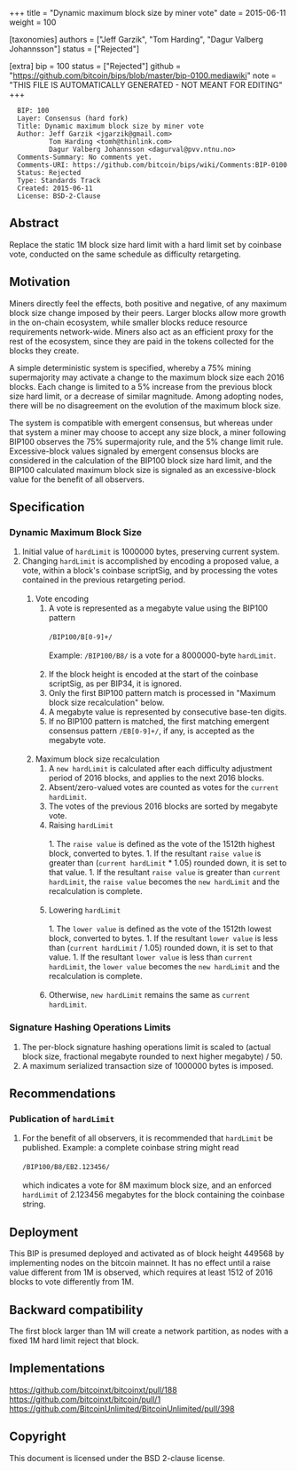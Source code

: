 
+++
title = "Dynamic maximum block size by miner vote"
date = 2015-06-11
weight = 100

[taxonomies]
authors = ["Jeff Garzik", "Tom Harding", "Dagur Valberg Johannsson"]
status = ["Rejected"]

[extra]
bip = 100
status = ["Rejected"]
github = "https://github.com/bitcoin/bips/blob/master/bip-0100.mediawiki"
note = "THIS FILE IS AUTOMATICALLY GENERATED - NOT MEANT FOR EDITING"
+++

```
  BIP: 100
  Layer: Consensus (hard fork)
  Title: Dynamic maximum block size by miner vote
  Author: Jeff Garzik <jgarzik@gmail.com>
          Tom Harding <tomh@thinlink.com>
          Dagur Valberg Johannsson <dagurval@pvv.ntnu.no>
  Comments-Summary: No comments yet.
  Comments-URI: https://github.com/bitcoin/bips/wiki/Comments:BIP-0100
  Status: Rejected
  Type: Standards Track
  Created: 2015-06-11
  License: BSD-2-Clause
```

<h2>Abstract</h2>


Replace the static 1M block size hard limit with a hard limit set by coinbase vote, conducted on the same schedule as difficulty retargeting.

<h2>Motivation</h2>


Miners directly feel the effects, both positive and negative, of any maximum block size change imposed by their peers.  Larger blocks allow more growth in the on-chain ecosystem, while smaller blocks reduce resource requirements network-wide.  Miners also act as an efficient proxy for the rest of the ecosystem, since they are paid in the tokens collected for the blocks they create.

A simple deterministic system is specified, whereby a 75% mining supermajority may activate a change to the maximum block size each 2016 blocks.  Each change is limited to a 5% increase from the previous block size hard limit, or a decrease of similar magnitude.  Among adopting nodes, there will be no disagreement on the evolution of the maximum block size.

The system is compatible with emergent consensus, but whereas under that system a miner may choose to accept any size block, a miner following BIP100 observes the 75% supermajority rule, and the 5% change limit rule.  Excessive-block values signaled by emergent consensus blocks are considered in the calculation of the BIP100 block size hard limit, and the BIP100 calculated maximum block size is signaled as an excessive-block value for the benefit of all observers.

<h2>Specification</h2>


<h3>Dynamic Maximum Block Size</h3>

1.  Initial value of `hardLimit` is 1000000 bytes, preserving current system.
1.  Changing `hardLimit` is accomplished by encoding a proposed value, a vote, within a block's coinbase scriptSig, and by processing the votes contained in the previous retargeting period.<br /><br />
    1.  Vote encoding
        1.  A vote is represented as a megabyte value using the BIP100 pattern<br /><br />`/BIP100/B[0-9]+/`<br /><br />Example: `/BIP100/B8/` is a vote for a 8000000-byte `hardLimit`.<br /><br />
        1.  If the block height is encoded at the start of the coinbase scriptSig, as per BIP34, it is ignored.
        1.  Only the first BIP100 pattern match is processed in "Maximum block size recalculation" below.
        1.  A megabyte value is represented by consecutive base-ten digits.
        1.  If no BIP100 pattern is matched, the first matching emergent consensus pattern `/EB[0-9]+/`, if any, is accepted as the megabyte vote.<br /><br />
    1.  Maximum block size recalculation
        1.  A `new hardLimit` is calculated after each difficulty adjustment period of 2016 blocks, and applies to the next 2016 blocks.
        1.  Absent/zero-valued votes are counted as votes for the `current hardLimit`.
        1.  The votes of the previous 2016 blocks are sorted by megabyte vote.
        1.  Raising `hardLimit`<br /><br />
                1.  The `raise value` is defined as the vote of the 1512th highest block, converted to bytes.
                1.  If the resultant `raise value` is greater than (`current hardLimit` * 1.05) rounded down, it is set to that value.
                1.  If the resultant `raise value` is greater than `current hardLimit`, the `raise value` becomes the `new hardLimit` and the recalculation is complete.<br /><br />
        1.  Lowering `hardLimit`<br /><br />
                1.  The `lower value` is defined as the vote of the 1512th lowest block, converted to bytes.
                1.  If the resultant `lower value` is less than (`current hardLimit` / 1.05) rounded down, it is set to that value.
                1.  If the resultant `lower value` is less than `current hardLimit`, the `lower value` becomes the `new hardLimit` and the recalculation is complete.<br /><br />
        1.  Otherwise, `new hardLimit` remains the same as `current hardLimit`.


<h3>Signature Hashing Operations Limits</h3>

1.  The per-block signature hashing operations limit is scaled to (actual block size, fractional megabyte rounded to next higher megabyte) / 50.
1.  A maximum serialized transaction size of 1000000 bytes is imposed.


<h2>Recommendations</h2>


<h3>Publication of <code>hardLimit</code></h3>

1.  For the benefit of all observers, it is recommended that `hardLimit` be published.  Example: a complete coinbase string might read <br /><br />`/BIP100/B8/EB2.123456/`<br /><br /> which indicates a vote for 8M maximum block size, and an enforced `hardLimit` of 2.123456 megabytes for the block containing the coinbase string.


<h2>Deployment</h2>


This BIP is presumed deployed and activated as of block height 449568 by implementing nodes on the bitcoin mainnet. It has no effect until a raise value different from 1M is observed, which requires at least 1512 of 2016 blocks to vote differently from 1M.

<h2>Backward compatibility</h2>


The first block larger than 1M will create a network partition, as nodes with a fixed 1M hard limit reject that block.

<h2>Implementations</h2>

https://github.com/bitcoinxt/bitcoinxt/pull/188</br>
https://github.com/bitcoinxt/bitcoin/pull/1</br>
https://github.com/BitcoinUnlimited/BitcoinUnlimited/pull/398</br>

<h2>Copyright</h2>

This document is licensed under the BSD 2-clause license.

